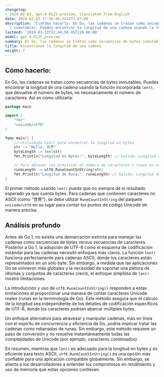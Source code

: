 ```yaml
---
changelog:
- 2024-02-03, gpt-4-0125-preview, translated from English
date: 2024-02-03 17:56:40.243373-07:00
description: "C\xF3mo hacerlo: En Go, las cadenas se tratan como secuencias de bytes\
  \ inmutables. Puedes encontrar la longitud de una cadena usando la funci\xF3n incorporada\u2026"
lastmod: '2024-03-13T22:44:58.457119-06:00'
model: gpt-4-0125-preview
summary: En Go, las cadenas se tratan como secuencias de bytes inmutables.
title: Encontrando la longitud de una cadena
weight: 7
---
```


## Cómo hacerlo:
En Go, las cadenas se tratan como secuencias de bytes inmutables. Puedes encontrar la longitud de una cadena usando la función incorporada `len()`, que devuelve el número de bytes, no necesariamente el número de caracteres. Así es cómo utilizarla:

```go
package main

import (
	"fmt"
	"unicode/utf8"
)

func main() {
	// Utilizando len() para encontrar la longitud en bytes
	str := "Hello, 世界"
	byteLength := len(str)
	fmt.Println("Longitud en Bytes:", byteLength) // Salida: Longitud en Bytes: 13

	// Para obtener con precisión el número de caracteres o runas en una cadena
	runeLength := utf8.RuneCountInString(str)
	fmt.Println("Longitud de Runa:", runeLength) // Salida: Longitud de Runa: 9
}
```
El primer método usando `len()` puede que no siempre dé el resultado esperado ya que cuenta bytes. Para cadenas que contienen caracteres no ASCII (como "世界"), se debe utilizar `RuneCountInString` del paquete `unicode/utf8` en su lugar para contar los puntos de código Unicode de manera precisa.

## Análisis profundo
Antes de Go 1, no existía una demarcación estricta para manejar las cadenas como secuencias de bytes versus secuencias de caracteres. Posterior a Go 1, la adopción de UTF-8 como el esquema de codificación estándar para las cadenas necesitó enfoques más claros. La función `len()` funciona perfectamente para cadenas ASCII, donde los caracteres están representados en un solo byte. Sin embargo, a medida que las aplicaciones Go se volvieron más globales y la necesidad de soportar una plétora de idiomas y conjuntos de caracteres creció, el enfoque simplista de `len()` mostró limitaciones.

La introducción y uso de `utf8.RuneCountInString()` responden a estas limitaciones al proporcionar una manera de contar caracteres Unicode reales (runas en la terminología de Go). Este método asegura que el cálculo de la longitud sea independiente de los detalles de codificación específicos de UTF-8, donde los caracteres podrían abarcar múltiples bytes.

Un enfoque alternativo para atravesar y manipular cadenas, más en línea con el espíritu de concurrencia y eficiencia de Go, podría implicar tratar las cadenas como rebanadas de runas. Sin embargo, este método requiere un paso de conversión y no resuelve instantáneamente todas las complejidades de Unicode (por ejemplo, caracteres combinados).

En resumen, mientras que `len()` es adecuado para la longitud en bytes y es eficiente para texto ASCII, `utf8.RuneCountInString()` es una opción más confiable para una aplicación compatible globalmente. Sin embargo, se alienta a los desarrolladores a entender los compromisos en rendimiento y uso de memoria que estas opciones conllevan.
